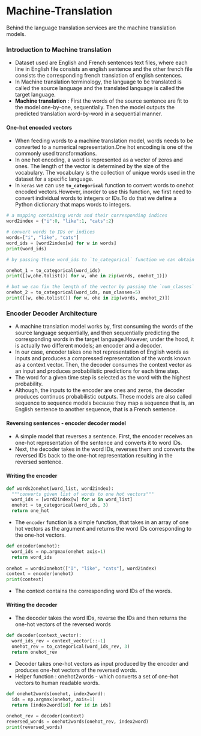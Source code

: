 # Machine-Translation
Behind the language translation services are the machine translation models.

### Introduction to Machine translation
- Dataset used are English and French sentences text files, where each line in English file consists an english sentence and the other french file consists the corresponding french translation of english sentences.
- In Machine translation terminology, the language to be translated is called the source language and the translated language is called the target language.
- **Machine translation** : First the words of the source sentence are fit to the model one-by-one, sequentially. Then the model outputs the predicted translation word-by-word in a sequential manner.

#### One-hot encoded vectors
- When feeding words to a machine translation model, words needs to be converted to a numerical representation.One hot encoding is one of the commonly used transformations.
- In one hot encoding, a word is represented as a vector of zeros and ones. The length of the vector is determined by the size of the vocabulary. The vocabulary is the collection of unique words used in the dataset for a specific language.
- In `keras` we can use **`to_categorical`** function to convert words to onehot encoded vectors.However, inorder to use this function, we first need to convert individual words to integers or IDs.To do that we define a Python dictionary that maps words to integers.

```python
# a mapping containing words and their corresponding indices
word2index = {"i":0, "like":1, "cats":2}

# convert words to IDs or indices
words=["i", "like", "cats"]
word_ids = [word2index[w] for w in words]
print(word_ids)

# by passing these word_ids to `to_categorical` function we can obtain the one-hot vectors. If we dont pass the length of vector, keras will automatically detect it from the data we pass

onehot_1 = to_categorical(word_ids)
print([(w,ohe.tolist()) for w, ohe in zip(words, onehot_1)])

# but we can fix the length of the vector by passing the `num_classes` argument
onehot_2 = to_categorical(word_ids, num_classes=5)
print([(w, ohe.tolist()) for w, ohe in zip(words, onehot_2)])
```
### Encoder Decoder Architecture
- A machine translation model works by, first consuming the words of the source language sequentially, and then sequentially predicting the corresponding words in the target language.However, under the hood, it is actually two different models; an encoder and a decoder.
- In our case, encoder takes one hot representation of English words as inputs and produces a compressed representation of the words known as a context vector. Then, the decoder consumes the context vector as an input and produces probabilistic predictions for each time step.
- The word for a given time step is selected as the word with the highest probability.
- Although, the inputs to the encoder are ones and zeros, the decoder produces continuos probabilistic outputs. These models are also called sequence to sequence models because they map a sequence that is, an English sentence to another sequence, that is a French sentence.

#### Reversing sentences - encoder decoder model
- A simple model that reverses a sentence. First, the encoder receives an one-hot representation of the sentence and converts it to word IDs.
- Next, the decoder takes in the word IDs, reverses them and converts the reversed IDs back to the one-hot representation resulting in the reversed sentence.

#### Writing the encoder

```python
def words2onehot(word_list, word2index):
  """converts given list of words to one hot vectors"""
  word_ids = [word2index[w] for w in word_list]
  onehot = to_categorical(word_ids, 3)
  return one_hot
```
- The `encoder` function is a simple function, that takes in an array of one hot vectors as the argument and returns the word IDs corresponding to the one-hot vectors.

```python
def encoder(onehot):
  word_ids = np.argmax(onehot axis=1)
  return word_ids
  
onehot = words2onehot(["I", "like", "cats"], word2index)
context = encoder(onehot)
print(context)
```
- The context contains the corresponding word IDs of the words.

#### Writing the decoder
- The decoder takes the word IDs, reverse the IDs and then returns the one-hot vectors of the reversed words

```python
def decoder(context_vector):
  word_ids_rev = context_vector[::-1]
  onehot_rev = to_categorical(word_ids_rev, 3)
  return onehot_rev
```

- Decoder takes one-hot vectors as input produced by the encoder and produces one-hot vectors of the reversed words.
- Helper function : onehot2words - which converts a set of one-hot vectors to human readable words.

```python
def onehot2words(onehot, index2word):
  ids = np.argmax(onehot, axis=1)
  return [index2word[id] for id in ids]
 
onehot_rev = decoder(context)
reversed_words = onehot2words(onehot_rev, index2word)
print(reversed_words)
```


  


  


















